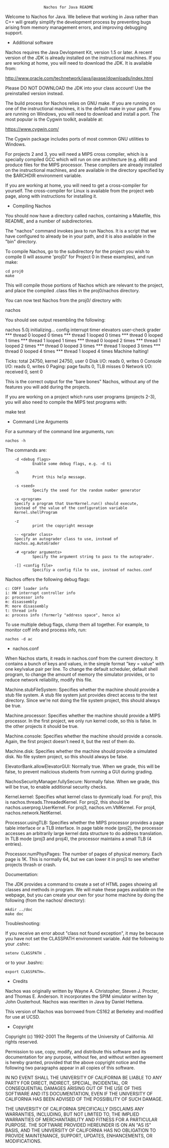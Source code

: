                      Nachos for Java README

Welcome to Nachos for Java. We believe that working in Java rather than
C++ will greatly simplify the development process by preventing bugs
arising from memory management errors, and improving debugging support.

* Additional software

Nachos requires the Java Devlopment Kit, version 1.5 or later. A
recent version of the JDK is already installed on the instructional
machines.  If you are working at home, you will need to download the
JDK.  It is available from:

  http://www.oracle.com/technetwork/java/javase/downloads/index.html

Please DO NOT DOWNLOAD the JDK into your class account!  Use the
preinstalled version instead.

The build process for Nachos relies on GNU make. If you are running on
one of the instructional machines, it is the default make in your
path.  If you are running on Windows, you will need to download and
install a port.  The most popular is the Cygwin toolkit, available at:

  https://www.cygwin.com/

The Cygwin package includes ports of most common GNU utilities to
Windows.

For projects 2 and 3, you will need a MIPS cross compiler, which is a
specially compiled GCC which will run on one architecture (e.g.  x86)
and produce files for the MIPS processor.  These compilers are already
installed on the instructional machines, and are available in the
directory specified by the $ARCHDIR environment variable.

If you are working at home, you will need to get a cross-compiler for
yourself.  The cross-compiler for Linux is available from the project
web page, along with instructions for installing it.

* Compiling Nachos

You should now have a directory called nachos, containing a Makefile,
this README, and a number of subdirectories. 

The "nachos" command invokes java to run Nachos.  It is a script that
we have configured to already be in your path, and it is also
available in the "bin" directory.

To compile Nachos, go to the subdirectory for the project you wish to
compile (I will assume 'proj0/' for Project 0 in these examples), and
run make:

    cd proj0
    make

This will compile those portions of Nachos which are relevant to the
project, and place the compiled .class files in the proj0/nachos
directory. 

You can now test Nachos from the proj0/ directory with:

   nachos

You should see output resembling the following:

  nachos 5.0j initializing... config interrupt timer elevators user-check grader
  *** thread 0 looped 0 times
  *** thread 1 looped 0 times
  *** thread 0 looped 1 times
  *** thread 1 looped 1 times
  *** thread 0 looped 2 times
  *** thread 1 looped 2 times
  *** thread 0 looped 3 times
  *** thread 1 looped 3 times
  *** thread 0 looped 4 times
  *** thread 1 looped 4 times
  Machine halting!

  Ticks: total 24750, kernel 24750, user 0
  Disk I/O: reads 0, writes 0
  Console I/O: reads 0, writes 0
  Paging: page faults 0, TLB misses 0
  Network I/O: received 0, sent 0

This is the correct output for the "bare bones" Nachos, without any of
the features you will add during the projects.

If you are working on a project which runs user programs (projects 2-3), 
you will also need to compile the MIPS test programs with:

  make test

* Command Line Arguments

For a summary of the command line arguments, run:

    nachos -h

The commands are:

        -d <debug flags>
                Enable some debug flags, e.g. -d ti

        -h
                Print this help message.

        -s <seed>
                Specify the seed for the random number generator

        -x <program>
		Specify a program that UserKernel.run() should execute,
		instead of the value of the configuration variable
		Kernel.shellProgram

        -z
                print the copyright message

        -- <grader class>
		Specify an autograder class to use, instead of
		nachos.ag.AutoGrader

        -# <grader arguments>
                Specify the argument string to pass to the autograder.

        -[] <config file>
                Specifiy a config file to use, instead of nachos.conf


Nachos offers the following debug flags:

    c: COFF loader info 
    i: HW interrupt controller info 
    p: processor info 
    m: disassembly 
    M: more disassembly 
    t: thread info 
    a: process info (formerly "address space", hence a) 

To use multiple debug flags, clump them all together. For example, to
monitor coff info and process info, run:

    nachos -d ac

* nachos.conf

When Nachos starts, it reads in nachos.conf from the current
directory.  It contains a bunch of keys and values, in the simple
format "key = value" with one key/value pair per line. To change the
default scheduler, default shell program, to change the amount of
memory the simulator provides, or to reduce network reliability, modify
this file.

Machine.stubFileSystem:
    Specifies whether the machine should provide a stub file system. A
    stub file system just provides direct access to the test directory.
    Since we're not doing the file system project, this should always
    be true.

Machine.processor:
    Specifies whether the machine should provide a MIPS processor. In
    the first project, we only run kernel code, so this is false. In
    the other projects it should be true.

Machine.console:
    Specifies whether the machine should provide a console. Again, the
    first project doesn't need it, but the rest of them do.

Machine.disk:
    Specifies whether the machine should provide a simulated disk. No
    file system project, so this should always be false.

ElevatorBank.allowElevatorGUI:
    Normally true. When we grade, this will be false, to prevent
    malicious students from running a GUI during grading.

NachosSecurityManager.fullySecure:
    Normally false. When we grade, this will be true, to enable
    additional security checks.

Kernel.kernel:
    Specifies what kernel class to dynmically load.  For proj1, this is
    nachos.threads.ThreadedKernel. For proj2, this should be
    nachos.userprog.UserKernel. For proj3, nachos.vm.VMKernel. For
    proj4, nachos.network.NetKernel.

Processor.usingTLB:
    Specifies whether the MIPS processor provides a page table
    interface or a TLB interface. In page table mode (proj2), the
    processor accesses an arbitrarily large kernel data structure to do
    address translation. In TLB mode (proj3 and proj4), the processor
    maintains a small TLB (4 entries).

Processor.numPhysPages:
    The number of pages of physical memory.  Each page is 1K. This is
    normally 64, but we can lower it in proj3 to see whether projects
    thrash or crash.

Documentation:

The JDK provides a command to create a set of HTML pages showing all
classes and methods in program. We will make these pages available on
the webpage, but you can create your own for your home machine by doing
the following (from the nachos/ directory):

	mkdir ../doc
	make doc

Troubleshooting:

If you receive an error about "class not found exception", it may be
because you have not set the CLASSPATH environment variable. Add the
following to your .cshrc:

	setenv CLASSPATH .

or to your .bashrc:
   
	export CLASSPATH=.

* Credits

Nachos was originally written by Wayne A. Christopher, Steven J.
Procter, and Thomas E. Anderson. It incorporates the SPIM simulator
written by John Ousterhout. Nachos was rewritten in Java by Daniel
Hettena.

This version of Nachos was borrowed from CS162 at Berkeley and
modified for use at UCSD.

* Copyright

Copyright (c) 1992-2001 The Regents of the University of California.
All rights reserved.

Permission to use, copy, modify, and distribute this software and its
documentation for any purpose, without fee, and without written
agreement is hereby granted, provided that the above copyright notice
and the following two paragraphs appear in all copies of this
software.

IN NO EVENT SHALL THE UNIVERSITY OF CALIFORNIA BE LIABLE TO ANY PARTY
FOR DIRECT, INDIRECT, SPECIAL, INCIDENTAL, OR CONSEQUENTIAL DAMAGES
ARISING OUT OF THE USE OF THIS SOFTWARE AND ITS DOCUMENTATION, EVEN IF
THE UNIVERSITY OF CALIFORNIA HAS BEEN ADVISED OF THE POSSIBILITY OF
SUCH DAMAGE.

THE UNIVERSITY OF CALIFORNIA SPECIFICALLY DISCLAIMS ANY WARRANTIES,
INCLUDING, BUT NOT LIMITED TO, THE IMPLIED WARRANTIES OF
MERCHANTABILITY AND FITNESS FOR A PARTICULAR PURPOSE.  THE SOFTWARE
PROVIDED HEREUNDER IS ON AN "AS IS" BASIS, AND THE UNIVERSITY OF
CALIFORNIA HAS NO OBLIGATION TO PROVIDE MAINTENANCE, SUPPORT, UPDATES,
ENHANCEMENTS, OR MODIFICATIONS.


